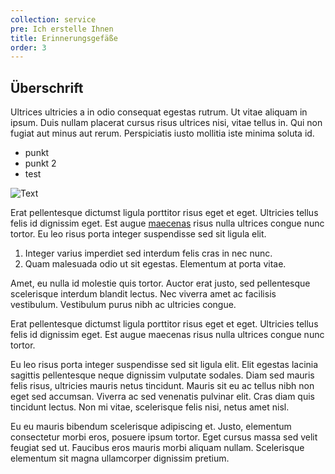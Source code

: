 ```yaml
---
collection: service
pre: Ich erstelle Ihnen
title: Erinnerungsgefäße
order: 3
---
```

## Überschrift

Ultrices ultricies a in odio consequat egestas rutrum. Ut vitae aliquam in ipsum. Duis nullam placerat cursus risus ultrices nisi, vitae tellus in. Qui non fugiat aut minus aut rerum. Perspiciatis iusto mollitia iste minima soluta id.

* punkt 
* punkt 2
* test

![Text](../media/DSC_5297B.jpg "Text")

Erat pellentesque dictumst ligula porttitor risus eget et eget. Ultricies tellus felis id dignissim eget. Est augue [maecenas](http://127.0.0.1:8000/) risus nulla ultrices congue nunc tortor. Eu leo risus porta integer suspendisse sed sit ligula elit.

1. Integer varius imperdiet sed interdum felis cras in nec nunc.
2. Quam malesuada odio ut sit egestas. Elementum at porta vitae.

Amet, eu nulla id molestie quis tortor. Auctor erat justo, sed pellentesque scelerisque interdum blandit lectus. Nec viverra amet ac facilisis vestibulum. Vestibulum purus nibh ac ultricies congue.

Erat pellentesque dictumst ligula porttitor risus eget et eget. Ultricies tellus felis id dignissim eget. Est augue maecenas risus nulla ultrices congue nunc tortor.

Eu leo risus porta integer suspendisse sed sit ligula elit. Elit egestas lacinia sagittis pellentesque neque dignissim vulputate sodales. Diam sed mauris felis risus, ultricies mauris netus tincidunt. Mauris sit eu ac tellus nibh non eget sed accumsan. Viverra ac sed venenatis pulvinar elit. Cras diam quis tincidunt lectus. Non mi vitae, scelerisque felis nisi, netus amet nisl.

Eu eu mauris bibendum scelerisque adipiscing et. Justo, elementum consectetur morbi eros, posuere ipsum tortor. Eget cursus massa sed velit feugiat sed ut. Faucibus eros mauris morbi aliquam nullam. Scelerisque elementum sit magna ullamcorper dignissim pretium.